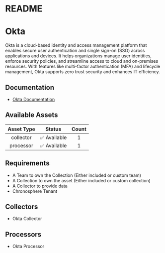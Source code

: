 
README
======

# Okta


Okta is a cloud-based identity and access management platform that enables secure user authentication and single sign-on (SSO) across applications and devices. It helps organizations manage user identities, enforce security policies, and streamline access to cloud and on-premises resources. With features like multi-factor authentication (MFA) and lifecycle management, Okta supports zero trust security and enhances IT efficiency.
## Documentation

- [Okta Documentation](https://help.okta.com/en-us/content/index.htm?cshid=csh-index)

## Available Assets

|Asset Type|Status|Count|
| :---: | :---: | :---: |
|collector|✅ Available|1|
|processor|✅ Available|1|

## Requirements

- A Team to own the Collection (Either included or custom team)
- A Collection to own the asset (Either included or custom collection)
- A Collector to provide data
- Chronosphere Tenant

## Collectors

- Okta Collector

## Processors

- Okta Processor
